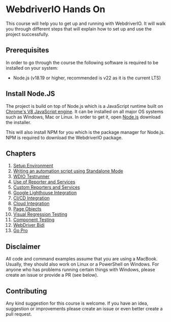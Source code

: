 WebdriverIO Hands On
====================

This course will help you to get up and running with WebdriverIO. It will walk you through different steps that will explain how to set up and use the project successfully.

## Prerequisites

In order to go through the course the following software is required to be installed on your system:

- Node.js (v18.19 or higher, recommended is v22 as it is the current LTS)

## Install Node.JS

The project is build on top of Node.js which is a JavaScript runtime built on [Chrome's V8 JavaScript engine](https://v8.dev/). It can be installed on all major OS systems such as Windows, Mac or Linux. In order to get it, open [Node.js](https://nodejs.org/en) download the installer.

This will also install NPM for you which is the package manager for Node.js. NPM is required to download the WebdriverIO package.

## Chapters

1. [Setup Environment](./chapter_01.md)
1. [Writing an automation script using Standalone Mode](./chapter_02.md)
1. [WDIO Testrunner](./chapter_03.md)
1. [Use of Reporter and Services](./chapter_04.md)
1. [Custom Reporters and Services](./chapter_05.md)
1. [Google Lighthouse Integration](./chapter_06.md)
1. [CI/CD Integration](./chapter_07.md)
1. [Cloud Integration](./chapter_08.md)
1. [Page Objects](./chapter_09.md)
1. [Visual Regression Testing](./chapter_10.md)
1. [Component Testing](./chapter_11.md)
1. [WebDriver Bidi](./chapter_12.md)
1. [Go Pro](./chapter_13.md)

## Disclaimer

All code and command examples assume that you are using a MacBook. Usually, they should also work on Linux or a PowerShell on Windows. For anyone who has problems running certain things with Windows, please create an issue or provide a PR (see below).

## Contributing

Any kind suggestion for this course is welcome. If you have an idea, suggestion or improvements please create an issue or even better create a pull request.
